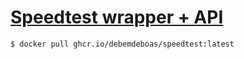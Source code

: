 # [Speedtest wrapper + API](https://github.com/debemdeboas/speedtest)

```console
$ docker pull ghcr.io/debemdeboas/speedtest:latest
```
